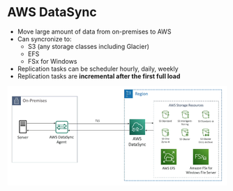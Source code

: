 # AWS DataSync

- Move large amount of data from on-premises to AWS
- Can syncronize to:
    - S3 (any storage classes including Glacier)
    - EFS
    - FSx for Windows
- Replication tasks can be scheduler hourly, daily, weekly
- Replication tasks are **incremental after the first full load**

![AWS DataSync](../../images/other/datasync.png)